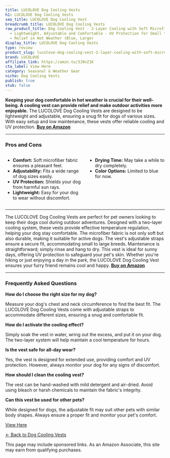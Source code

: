 ```yaml
---
title: LUCOLOVE Dog Cooling Vests
h1: LUCOLOVE Dog Cooling Vests
seo_title: LUCOLOVE Dog Cooling Vest
breadcrumb_title: LUCOLOVE Dog Cooling Vests
raw_product_title: Dog Cooling Vest - 2-Layer Cooling with Soft Microfiber Fabric
  - Lightweight, Adjustable and Comfortable - UV Protection for Small to Large Dogs
  - Relief in Hot Weather (Blue, Large)
display_title: LUCOLOVE Dog Cooling Vests
type: review
product_slug: lucolove-dog-cooling-vest-2-layer-cooling-with-soft-microfiber-fabric-l-0b2442cc
brand: LUCOLOVE
affiliate_link: https://amzn.to/3J0nZ1K
cta_label: View Here
category: Seasonal & Weather Gear
niche: Dog Cooling Vests
publish: true
stub: false
---
```


<div id="intro" class="full-width">
  <p><strong>Keeping your dog comfortable in hot weather is crucial for their well-being. A cooling vest can provide relief and make outdoor activities more enjoyable.</strong> The LUCOLOVE Dog Cooling Vests are designed to be lightweight and adjustable, ensuring a snug fit for dogs of various sizes. With easy setup and low maintenance, these vests offer reliable cooling and UV protection. <a href="https://amzn.to/3J0nZ1K" rel="nofollow sponsored noopener" target="_blank"><strong>Buy on Amazon</strong></a></p>
</div>

<hr />
<h3 id="pros-cons">Pros and Cons</h3>
<div class="pc-grid" style="display:grid;grid-template-columns:1fr 1fr;gap:16px;">
  <ul>
    <li><strong>Comfort:</strong> Soft microfiber fabric ensures a pleasant feel.</li>
    <li><strong>Adjustability:</strong> Fits a wide range of dog sizes easily.</li>
    <li><strong>UV Protection:</strong> Shields your dog from harmful sun rays.</li>
    <li><strong>Lightweight:</strong> Easy for your dog to wear without discomfort.</li>
  </ul>
  <ul>
    <li><strong>Drying Time:</strong> May take a while to dry completely.</li>
    <li><strong>Color Options:</strong> Limited to blue for now.</li>
  </ul>
</div>
<hr />

<div class="full-width">
  <p>The LUCOLOVE Dog Cooling Vests are perfect for pet owners looking to keep their dogs cool during outdoor adventures. Designed with a two-layer cooling system, these vests provide effective temperature regulation, helping your dog stay comfortable. The microfiber fabric is not only soft but also durable, making it suitable for active dogs. The vest's adjustable straps ensure a secure fit, accommodating small to large breeds. Maintenance is straightforward; simply rinse and hang to dry. This vest is ideal for sunny days, offering UV protection to safeguard your pet's skin. Whether you're hiking or just enjoying a day in the park, the LUCOLOVE Dog Cooling Vest ensures your furry friend remains cool and happy. <a href="https://amzn.to/3J0nZ1K" rel="nofollow sponsored noopener" target="_blank"><strong>Buy on Amazon</strong></a></p>
</div>

<hr />
<h3 id="faqs">Frequently Asked Questions</h3>

<p><strong>How do I choose the right size for my dog?</strong></p>
<p>Measure your dog's chest and neck circumference to find the best fit. The LUCOLOVE Dog Cooling Vests come with adjustable straps to accommodate different sizes, ensuring a snug and comfortable fit.</p>

<p><strong>How do I activate the cooling effect?</strong></p>
<p>Simply soak the vest in water, wring out the excess, and put it on your dog. The two-layer system will help maintain a cool temperature for hours.</p>

<p><strong>Is the vest safe for all-day wear?</strong></p>
<p>Yes, the vest is designed for extended use, providing comfort and UV protection. However, always monitor your dog for any signs of discomfort.</p>

<p><strong>How should I clean the cooling vest?</strong></p>
<p>The vest can be hand-washed with mild detergent and air-dried. Avoid using bleach or harsh chemicals to maintain the fabric's integrity.</p>

<p><strong>Can this vest be used for other pets?</strong></p>
<p>While designed for dogs, the adjustable fit may suit other pets with similar body shapes. Always ensure a proper fit and monitor your pet's comfort.</p>
<p><a class="btn" href="https://amzn.to/3J0nZ1K" target="_blank" rel="nofollow sponsored noopener">View Here</a></p>
<p><a href="/roundups/seasonal-weather-gear/dog-cooling-vests/">← Back to Dog Cooling Vests</a></p>
<aside class="disclosure">This page may include sponsored links. As an Amazon Associate, this site may earn from qualifying purchases.</aside>
